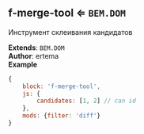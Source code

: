 <a name="module_f-merge-tool"></a>

## f-merge-tool ⇐ <code>BEM.DOM</code>
Инструмент склеивания кандидатов

**Extends**: <code>BEM.DOM</code>  
**Author**: ertema  
**Example**  
```js
{
    block: 'f-merge-tool',
    js: {
        candidates: [1, 2] // can id
    },
    mods: {filter: 'diff'}
}
```
